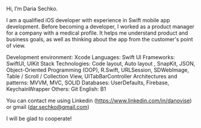 Hi, I’m Daria Sechko. 

I am a qualified iOS developer with experience in Swift mobile app development. Before becoming a developer, I worked as a product manager for a company with a medical profile. It helps me understand product and business goals, as well as thinking about the app from the customer's point of view. 

Development environment: Xcode
Languages: Swift
UI Frameworks: SwiftUI, UIKit
Stack Technologies: Code layout, Auto layout , SnapKit, JSON, Object-Oriented Programming (OOP), R.Swift, URLSession, SDWebImage, Table / Scroll / Collection View, UITabBarController
Architectures and patterns: MVVM, MVC, SOLID
Databases: UserDefaults, Firebase, KeychainWrapper
Others: Git
English: B1 

You can contact me using Linkedin (https://www.linkedin.com/in/danovise) or gmail (dar.sechko@gmail.com)

I will be glad to cooperate!
